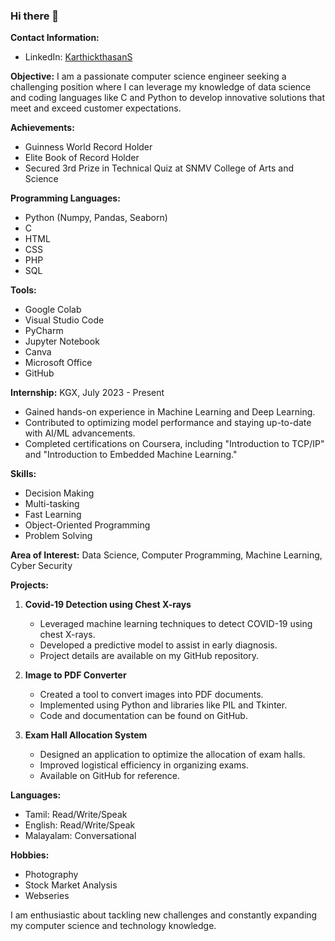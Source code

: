 ### Hi there 👋 

**Contact Information:**
- LinkedIn: [KarthickthasanS](www.linkedin.com/in/karthickthasans)

<!--
**KarthickthasanS/KarthickthasanS** is a ✨ _special_ ✨ repository because its `README.md` (this file) appears on your GitHub profile.

Here are some ideas to get you started:

- 🔭 I’m currently working on ...
- 🌱 I’m currently learning ...
- 👯 I’m looking to collaborate on ...
- 🤔 I’m looking for help with ...
- 💬 Ask me about ...
- 📫 How to reach me: ...
- 😄 Pronouns: ...
- ⚡ Fun fact: ...
-->


**Objective:**
I am a passionate computer science engineer seeking a challenging position where I can leverage my knowledge of data science and coding languages like C and Python to develop innovative solutions that meet and exceed customer expectations.

**Achievements:**
- Guinness World Record Holder
- Elite Book of Record Holder
- Secured 3rd Prize in Technical Quiz at SNMV College of Arts and Science

**Programming Languages:**
- Python (Numpy, Pandas, Seaborn)
- C
- HTML
- CSS
- PHP
- SQL
  
**Tools:**
- Google Colab
- Visual Studio Code
- PyCharm
- Jupyter Notebook
- Canva
- Microsoft Office
- GitHub

**Internship:**
KGX, July 2023 - Present
- Gained hands-on experience in Machine Learning and Deep Learning.
- Contributed to optimizing model performance and staying up-to-date with AI/ML advancements.
- Completed certifications on Coursera, including "Introduction to TCP/IP" and "Introduction to Embedded Machine Learning."

**Skills:**
- Decision Making
- Multi-tasking
- Fast Learning
- Object-Oriented Programming
- Problem Solving  

**Area of Interest:** Data Science, Computer Programming, Machine Learning, Cyber Security

**Projects:**
1. **Covid-19 Detection using Chest X-rays**
   - Leveraged machine learning techniques to detect COVID-19 using chest X-rays.
   - Developed a predictive model to assist in early diagnosis.
   - Project details are available on my GitHub repository.

2. **Image to PDF Converter**
   - Created a tool to convert images into PDF documents.
   - Implemented using Python and libraries like PIL and Tkinter.
   - Code and documentation can be found on GitHub.

3. **Exam Hall Allocation System**
   - Designed an application to optimize the allocation of exam halls.
   - Improved logistical efficiency in organizing exams.
   - Available on GitHub for reference.

**Languages:**
- Tamil: Read/Write/Speak
- English: Read/Write/Speak
- Malayalam: Conversational

**Hobbies:**
- Photography
- Stock Market Analysis
- Webseries


I am enthusiastic about tackling new challenges and constantly expanding my computer science and technology knowledge.
